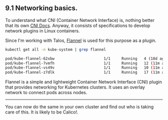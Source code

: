 ## 9.1 Networking basics.

To understand what CNI (Container Network Interface) is, nothing better that its own [CNI Docs](https://github.com/containernetworking/cni). Anyway, it consists of specifications to develop network plugins in Linux containers.

Since I'm working with Talos, [Flannel](https://github.com/flannel-io/flannel) is used for this purpose as a plugin.

```bash
kubectl get all -n kube-system | grep flannel

pod/kube-flannel-62xbw                      1/1     Running   4 (18d ago)    20d
pod/kube-flannel-7vmfh                      1/1     Running   12 (11m ago)   22d
pod/kube-flannel-vs49v                      1/1     Running   10 (11m ago)   20d
pod/kube-flannel-z7dlk                      1/1     Running   17 (11m ago)   22d
```

Flannel is a simple and lightweight Container Network Interface (CNI) plugin that provides networking for Kubernetes clusters. It uses an overlay network to connect pods across nodes.

-------------------------

You can now do the same in your own cluster and find out who is taking care of this. It is likely to be Calico!.